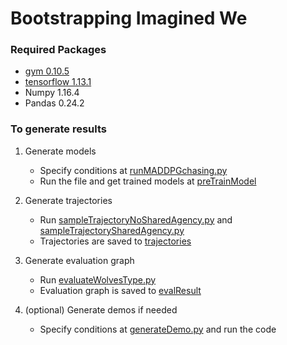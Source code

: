 # Bootstrapping Imagined We


### Required Packages

* [gym 0.10.5](http://gym.openai.com/docs/)
* [tensorflow 1.13.1](https://www.tensorflow.org/install/pip)
* Numpy 1.16.4
* Pandas 0.24.2


### To generate results

1. Generate models
    * Specify conditions at [runMADDPGchasing.py](https://github.com/mingluzhao/Bootstrapping-Imagined-We/blob/master/exec/evaluateHierarchyPlanningEnvMADDPG/runMADDPGchasing.py)
    * Run the file and get trained models at [preTrainModel](https://github.com/mingluzhao/Bootstrapping-Imagined-We/tree/master/data/preTrainModel) 
2. Generate trajectories
    * Run [sampleTrajectoryNoSharedAgency.py](https://github.com/mingluzhao/Bootstrapping-Imagined-We/blob/master/exec/evaluateHierarchyPlanningEnvMADDPG/sampleTrajectoryNoSharedAgency.py) and [sampleTrajectorySharedAgency.py](https://github.com/mingluzhao/Bootstrapping-Imagined-We/blob/master/exec/evaluateHierarchyPlanningEnvMADDPG/sampleTrajectorySharedAngecy.py)
    * Trajectories are saved to [trajectories](https://github.com/mingluzhao/Bootstrapping-Imagined-We/tree/master/data/evaluateHierarchyPlanningEnvMADDPG/trajectories)
    
3. Generate evaluation graph
    * Run [evaluateWolvesType.py](https://github.com/mingluzhao/Bootstrapping-Imagined-We/blob/master/exec/evaluateHierarchyPlanningEnvMADDPG/evaluateWolvesType.py) 
    * Evaluation graph is saved to [evalResult](https://github.com/mingluzhao/Bootstrapping-Imagined-We/tree/master/exec/evalResult)
    
4. (optional) Generate demos if needed
    * Specify conditions at [generateDemo.py](https://github.com/mingluzhao/Bootstrapping-Imagined-We/blob/master/exec/evaluateHierarchyPlanningEnvMADDPG/generateDemo.py) and run the code